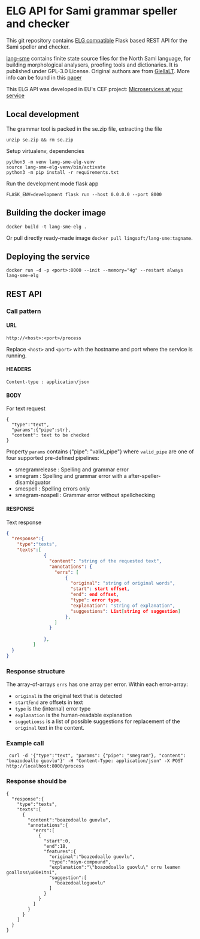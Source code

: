 # ELG API for Sami grammar speller and checker

This git repository contains [ELG compatible](https://european-language-grid.readthedocs.io/en/stable/all/A3_API/LTInternalAPI.html) Flask based REST API for the Sami speller and checker.

[lang-sme](https://github.com/giellalt/lang-sme) contains finite state source files for the North Sami language, for building morphological analysers, proofing tools and dictionaries. It is published under GPL-3.0 License.
Original authors are from [GiellaLT](https://giellalt.uit.no). More info can be found in this [paper](https://ep.liu.se/ecp/168/008/ecp19168008.pdf)

This ELG API was developed in EU's CEF project: [Microservices at your service](https://www.lingsoft.fi/en/microservices-at-your-service-bridging-gap-between-nlp-research-and-industry)

## Local development

The grammar tool is packed in the se.zip file, extracting the file
```
unzip se.zip && rm se.zip
```

Setup virtualenv, dependencies
```
python3 -m venv lang-sme-elg-venv
source lang-sme-elg-venv/bin/activate
python3 -m pip install -r requirements.txt
```

Run the development mode flask app
```
FLASK_ENV=development flask run --host 0.0.0.0 --port 8000
```

## Building the docker image

```
docker build -t lang-sme-elg .
```

Or pull directly ready-made image `docker pull lingsoft/lang-sme:tagname`.

## Deploying the service

```
docker run -d -p <port>:8000 --init --memory="4g" --restart always lang-sme-elg
```

## REST API

### Call pattern

#### URL

```
http://<host>:<port>/process
```

Replace `<host>` and `<port>` with the hostname and port where the 
service is running.

#### HEADERS

```
Content-type : application/json
```

#### BODY

For text request
```
{
  "type":"text",
  "params":{"pipe":str},
  "content": text to be checked
}
```

Property `params` contains {"pipe": "valid_pipe"} where `valid_pipe` are one of four supported pre-defined pipelines: 
- smegramrelease : Spelling and grammar error
- smegram : Spelling and grammar error with a after-speller-disambiguator
- smespell : Spelling errors only
- smegram-nospell : Grammar error without spellchecking

#### RESPONSE

Text response
```json
{
  "response":{
    "type":"texts",
    "texts":[
              {
                "content": "string of the requested text",
                "annotations": {
                  "errs": [
                      {
                        "original": "string of original words",
                        "start": start offset,
                        "end": end offset,
                        "type": error type,
                        "explanation": "string of explanation",
                        "suggestions": List[string of suggestion] 
                      },
                  ] 
                }
                     
              },
          ]
  }
}
```

### Response structure

The array-of-arrays `errs` has one array per error. Within each error-array:
- `original` is the original text that is detected
- `start`/`end` are offsets in text
- `type` is the (internal) error type
- `explanation` is the human-readable explanation
- `suggetionss` is a list of possible suggestions for replacement of the `original` text in the content.

### Example call

```
 curl -d '{"type":"text", "params": {"pipe": "smegram"}, "content": "boazodoallo guovlu"}' -H "Content-Type: application/json" -X POST http://localhost:8000/process
```

### Response should be

```
{
  "response":{
    "type":"texts",
    "texts":[
      {
        "content":"boazodoallo guovlu",
        "annotations":{
          "errs":[
            {
              "start":0,
              "end":18,
              "features":{
                "original":"boazodoallo guovlu",
                "type":"msyn-compound",
                "explanation":"\"boazodoallo guovlu\" orru leamen goalloss\u00e1tni",
                "suggestion":[
                  "boazodoalloguovlu"
                ]
              }
            }
          ]
        }
      }
    ]
  }
}
```
